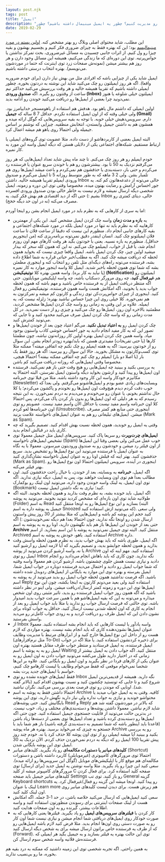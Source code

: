 ```yaml
---
layout: post.njk
tags: post
title: "ایمیل"
description: "چطور و چه زمانی ایمیل‌ها رو مدیریت کنیم؟ چطور یه ایمیل مینیمال داشته باشیم؟ چطور Inboxمون رو پاکسازی کنیم؟ اینجا در مورد ایمیل بخونید، سرویسی که تقریبا همه باهاش به نحوی درگیرن. من خودم فقط یه Inbox دارم، یه Archived. همین!"
date: 2019-02-29
---
```


این مطلب، شاید محتوای اصلی وبلاگ رو بهتر مشخص کنه. [اولین پستم در مورد مینیمالیسم](https://mrmowji.com/minimalism) بود؛ این که بهتره فقط به چیزای ضروری فکر کنیم و بچسبیم بهشون و بقیه چیزا رو ول کنیم. از اثرات جانبی چسبیدن به مسائل غیرضروری، بحث تمرکز نداشتن یا حواس‌پرتیه. توی این دوره‌ای که ما زندگی می‌کنیم، همیشه این مسائل وجود دارن و هر روز هم بیشتر میشن (نمونه‌ش صفحات زرد توی اینترنت که حتما در موردشون می‌نویسم). بهتره انتخاب درستی داشته باشیم.  

ایمیل شاید یکی از چیزایی باشه که افرادی مثل من بهش نیاز دارن (برای خودم ضروریه واقعا). اگه هر روز ایمیلتون رو چک می‌کنید شاید این نوشته به دردتون بخوره. چطور ایمیلی داشته باشیم که تقریبا همیشه خالیه و هر وقت بررسیش می‌کنید حداکثر نیم ساعت از وقتتون رو بگیره. اگه **صندوق ورودی (Inbox)** ایمیلتون خیلی شلوغه یا هنوز نمی‌دونید چرا بعضی از ایمیل‌ها رو دریافت می‌کنید خوندن رو ادامه بدید.

اولین ایمیلی که داشتم مال یاهو بود. هدفش هم استفاده از یاهومسنجر خدابیامرز بود. ولی خیلی وقته که از اون ایمیل استفاده نکردم. حداقل 7 8 ساله که **جیمیل (Gmail)** دارم. سرویس‌دهیش خیلی خوبه. با توجه به بقیه سرویس‌هایی که گوگل ارائه میده و همشون هم به داشتن جیمیل وابسته‌ن، انتخابش منطقیه. چیزایی که نوشتم بر اساس جیمیله ولی احتمالا روی یاهو هم میشه اعمال کرد.

البته ایمیل بعضی از کاربردهاشو از دست داده. مثلا عضویت توی گروه‌های ایمیلی یا ارتباط مستقیم. شبکه‌های اجتماعی یکی از دلایلی هستن که دیگه ایمیل واسه این مورد به کار نمیره.

خودم ایمیلم رو هر روز چک می‌کنم. تا چند ماه پیش شاید تعداد ایمیل‌هایی که هر روز می‌گرفتم نزدیک به 50 تا بود. بیشترشون رو هم با خوندن سریع عنوان یا فرستنده رد می‌کردم و حتی باز، دسته‌بندی یا حذفشون هم نمی‌کردم و باعث میشد ایمیل‌ها روی هم تلمبار بشن. ولی 2 3 ماهه که به طور متوسط روزانه 5 تا ایمیل می‌گیرم و صندوق ورودی ایمیلم تقریبا همیشه خالیه. داشتن Inbox خالی می‌تونه از دغدغه‌هاتون کم کنه. یه جور احساس آرامش و رضایت بهتون میده، مخصوصا وقتی توی این دوره و زمونه، ایمیل شخصی دیگه ارسال نمیشه و لازم نیست به خاطر خالی بودن صندوق ورودی افسرده بشیم :) حتی اگه از دید اقتصادی هم بهش فکر کنید، یه Inbox خالی، دیتای کمتری رو مصرف می‌کنه (نه در اون حد دیگه خخخ).

اما یه سری از کارهایی که به نظرم باید در مورد ایمیل انجام بشن رو اینجا آوردم:

*   یه **بازه و مدت زمان** واسه چک کردن ایمیل مشخص کنید. این یکی از مهمترین کارهاییه که به نظرم باید نه تنها در مورد ایمیل بلکه در مورد شبکه‌های اجتماعی و بقیه کارهای جانبی انجام داد. منظورم این نیست که دقیقا از ساعت فلان تا ساعت فلان ایمیلتونو چک کنید. انسان اینقدر دقیق نمی‌تونه برنامه‌ریزی کنه (من اینجوریم حداقل). منظورم یه بازه نسبیه. یعنی با خودتون بگید هر وقت کارهای مهم اون روزم انجام شد، یا قبل از خواب، ایمیلمو چک می‌کنم. نه این که همون کله سحر که بیدار میشید اولین چیز، چک کردن ایمیل باشه. ایمیل واقعا چیزی نیست که بخواید همون لحظه که دریافت میشه چک کنید. اگه یه مطلب/خبر حیاتی قراره به شما اطلاع داده بشه، فرستنده می‌تونه راه‌های دیگه‌ای مثل تلفن رو انتخاب کنه و اینجوری مطمئن بشه که شما توی همون لحظه باخبر شدید. ایمیل کلا واسه اینجور موارد به کار نمیره (یا نباید به کار بره). واسه همین بهتره کلا **نوتیفیکیشن (Notification)** ایمیلتون رو هم **غیرفعال کنید**، چه روی مرورگر دسکتاپ باشه، چه واسه اپلیکیشن موبایلتون. حتی اگه منتظر دریافت ایمیل از یه فرستنده خاص باشید و مهم باشه که همون لحظه جواب بدید یا بخونید، اگه امکانش هست واسه همون فرستنده، نوتیفیکیشن رو فعال کنید. اینجوری از چیزای حواس‌پرت‌کن توی زندگی و کارتون کم میشه و تمرکزتون به هم نمی‌خوره. کلا خیلی روی این چیزا حساس نباشید بهتره؛ زلزله نیست که، یه ایمیله. علاوه بر این وقتی یه زمانی رو واسه چک کردن ایمیل‌ها مشخص کردید، مطمئنید بالاخره اون روز، ایمیل‌ها رو چک می‌کنید و چیزی رو از دست نمی‌دید. در کل مدت زمانی رو که واسه چک کردن ایمیل صرف می‌کنید محدود کنید و تا جایی که می‌تونید کمترش کنید.
*   چک کردن ایمیل رو **به اعتیاد تبدیل نکنید**. می‌گم اعتیاد چون بعد از خوندن ایمیل‌ها و تصور این که یه کار مفید انجام دادید یه جور احساس خوشی کاذب واستون بوجود میاد. واسه همین چک کردن ایمیل بهتره اولین کار روزانه‌تون نباشه، چون مطمئنا کارها (یا حتی تفریحات) مفیدتری هستن که باید/بهتره زودتر انجام بشن. این سوال رو از خودتون بپرسید: اگه یه هفته ایمیلم رو چک نکنم چه اتفاقی میفته؟ ممکنه مثلا توی کسب‌وکارتون به مشکل بخورید. حالا این سوال رو بپرسید: اگه هر روز فقط یک بار (یا اصلا دو بار) ایمیلم رو چک کنم چه اتفاقی ممکنه بیفته؟ احتمالا هیچی، مخصوصا وقتی ایمیل‌هایی که روزانه دریافت می‌کنید کم باشن.
*   یه بررسی بکنید و ببینید چه ایمیل‌هایی رو هیچ وقت حتی باز هم نمی‌کنید. فرستنده اون ایمیل‌ها رو پیدا کنید و ازشون بخواید دیگه واستون ایمیل نفرستن، البته احتمالا یه مکانیزم خودکار واسه این کار وجود داشته باشه. مثلا من قبلا توی خبرنامه (Newsletter) وبسایت‌های زیادی عضو بودم و ایمیل‌هاشونو می‌گرفتم. ولی بعدا که خوب دقت کردم دیدم هیچ‌وقت اون ایمیل‌ها رو نخوندم و پاکشون می‌کردم؛ یا کلا حال نداشتم بخونم، یا عنوان رو می‌خوندم و می‌دیدم به دردم نمی‌خورن. به این نتیجه رسیدم که به هر دلیلی که اون ایمیل‌ها رو بدون باز کردن پاک می‌کردم، پس احتمالا کلا اون خبرنامه واسم مفید نیست یا حداقل الآن واسم مفید نیست. عضویتم رو توی اون خبرنامه‌ها لغو کردم (Unsubscribe). اینجوری حتی منابع هم کمتر مصرف میشن. ایمیل‌های تبلیغاتی رو هم به عنوان ایمیل‌های ناخواسته علامت بزنید (Mark as Spam).
*   وقتی یه ایمیل رو خوندید، همون لحظه نسبت بهش اقدام کنید. تصمیم بگیرید که چه کاری باید در قبالش انجام بدید.
*   **ایمیل‌های چرت‌و‌پرت** رو سریعا پاک کنید. سرویس‌های ایمیل مثل جیمیل معمولا توی تشخیص ایمیل‌های ناخواسته (Spam) خوب عمل می‌کنن ولی بعضی وقتا این ایمیل‌ها از اون فیلتر رد میشن و خودشون رو به صندوق ورودیتون میرسونن. معمولا با یه نگاه به عنوان ایمیل یا فرستنده می‌تونید این نوع ایمیل‌ها رو تشخیص بدید. سریع حذفشون کنید. بهتر اینه که قبلش اونا رو به عنوان ایمیل ناخواسته نشان‌گذاری کنید (Mark as Spam). اینجوری در آینده، سرویس ایمیلتون احتمالا اون نوع ایمیل‌ها رو بهتر فیلتر می‌کنه.
*   اگه ایمیل، **خبرنامه** یه وبسایته، بعد از خوندن، با خیال راحت حذفشون کنید. اون مطالب بعدا هم توی اون وبسایت خواهند بود، پس به ایمیل، دیگه نیازی ندارید. اگه توی اون ایمیل، یه لینک واسه خوندن وجود داره، می‌تونید اون لینک رو بوکمارک (Bookmark) کنید؛ نیازی به نگه داشتن ایمیل نیست.
*   اگه ایمیل، باید خونده بشه، به نظرم وقت بذارید و همون لحظه بخونید. البته اگه طولانیه شاید توی اون بازه‌ای که مشخص کردید نتونید بخونید. می‌تونید یه پوشه (Folder) به اسم Read بسازید و این نوع ایمیل‌ها رو به اونجا منتقل کنید (البته جیمیل یه پوشه داره به اسم Snoozed که می‌تونید ازش استفاده کنید). ولی سعی کنید حجم این پوشه کم باشه و ایمیل‌هایی که مثلا بیشتر از 30 روز پیش واستون ارسال شدن رو اونجا نگه ندارید، چون احتمالا بعدا هم دیگه نمی‌خونیدشون :) اگه حتی بعد از خوندن این ایمیل‌ها باز هم باید نگهشون دارید، اونا رو به یه پوشه به اسم **Archive** منتقل کنید. البته توی جیمیل نمی‌تونید یه پوشه با این اسم بسازید. از اسم Archived استفاده کنید. یاهو، خودش یه پوشه به اسم Archive داره.
*   اگه ایمیل، طوری باشه که باید بهش جواب بدید، به نظرم همون لحظه واسش وقت بذارید و همون لحظه جوابشو بدید، و تصمیم بگیرید که آیا لازمه ایمیل رو آرشیو کنید یا نه. واسه آرشیو کردن می‌تونید از پوشه Archive استفاده کنید. مهم اینه که اون ایمیل رو توی Inbox نگه ندارید. چون کاری که باید باهاش انجام می‌دادید رو انجام دادید و نیازی نیست همش جلوی چشمتون باشه. آرشیو کردن هم معمولا واسه وقتیه که شما جواب ایمیل رو دادید و احتمال می‌دید فرستنده دوباره در جواب ایمیل شما، ایمیل بفرسته و بهتره توی این موارد یه بایگانی از ایمیل‌های ردوبدل شده داشته باشید. اگه فرصت نداشتید همون لحظه جواب ایمیل رو بدید می‌تونید از یه پوشه به اسم Reply استفاده کنید ولی بعید می‌دونم کارتون به اینجا بکشه، چون این نوع ایمیل‌ها توی این دوره و زمونه کمتر ارسال/دریافت میشن. ولی اینو در نظر داشته باشید که اگه همون روز جواب ایمیل فرستنده رو بدید، تاثیر مثبتی روی اون شخص میذاره و می‌تونه به این که بقیه ایمیل‌هاشو هم با همین سرعت جواب بدید امیدوار باشه. توی حالتی که فرصت ارسال جواب رو ندارید یا مثلا باید جواب ایمیل رو بعد از انجام یه کاری که اون لحظه شدنی نیست ارسال کنید، حداقل یه جواب کوتاه برای نشون دادن این که ایمیل طرف رو دریافت کردید و به زودی جواب کامل‌تر رو می‌دید واسش بفرستید.
*   از Inbox واسه یادآور یا لیست کارهایی که باید انجام بشه استفاده نکنید. معمولا عنوان ایمیل‌ها نشون‌دهنده کاری که باید انجام بشه نیست. بهتره مواردی که لازم هست رو از داخل این نوع ایمیل‌ها خارج کنید و از ابزارهای مرتبط با مدیریت وظایف (مثل نرم‌افزارهای To-Do) برای ذخیره کردنشون استفاده کنید. یا مثلا اگه در جواب ایمیل فرستنده، یه ایمیل فرستادید و منتظر جواب طرف مقابل هستید بهتره اون ایمیل رو به یه پوشه با اسم Waiting منتقل کنید. اگه جواب دادن به ایمیل بیشتر از زمانی که در اختیار دارید طول می‌کشه می‌تونید جواب دادن به اون ایمیل رو به عنوان یکی از کارهای فردا در نظر بگیرید و اون ایمیل رو بایگانی کنید. علاوه بر این‌ها شخصا نمی‌خوام موقعی که فقط می‌خوام وظایف یا لیست کارهامو چک کنیم، حواسم با ایمیل‌های جدید پرت بشه.
*   فقط ایمیل‌های خونده نشده رو توی Inbox نگه دارید. همیشه از قدیمی‌ترین ایمیل شروع کنید و تا جایی که تونستید چکشون کنید و نسبت بهشون اقدام کنید (بالاتر گفته شد). اونایی که موندن رو توی فرصت بعدی بررسی می‌کنید. نگران نباشید.
*   احتمالا داشتن فقط یه پوشه به اسم Archive کافیه. وقتی به یه ایمیل جواب میدید یا محتواشو خوندید و نیازی به جواب نداره ولی نیاز دارید نگهش دارید، توی این پوشه بایگانیش کنید. حتی پوشه‌های Read و Reply که بالاتر در موردشون گفته شد هم شاید لازم نباشن. معمولا داشتن پوشه‌ها و دسته‌بندی‌های مختلف و زیاد، خوب نیست. در بدترین حالت می‌تونید از قابلیت جستجوی جیمیل استفاده کنید. چون حتی اگه ایمیل‌ها رو دسته‌بندی کرده باشید و تعداد ایمیل‌ها توی بعضی از دسته‌ها زیاد باشن (قاعدتا باید اینطور باشه که شما تصمیم به دسته‌بندی گرفته باشید) باز هم شما باید با جستجو به چیزی که می‌خواید برسید. بهتره هر ماه پوشه Archive رو یه بررسی بکنید و ببینید آیا میشه ایمیلی رو از توی اون پوشه کلا حذف کرد یا نه. خودم چند روز پیش تقریبا 100 ایمیل رو که دیگه به دردم نمی‌خوردن حذف کردم. الآن نزدیک به 30 ایمیل توی این پوشه بایگانی شدن.
*   **کلیدهای میانبر یا دستورات مکالمه‌ای** رو یاد بگیرید. کلیدهای میانبر (Shortcut) احتمالا توی مرورگرهای کامپیوتری (غیرموبایلی) کاربرد داشته باشن و دستورات مکالمه‌ای هم موقع کار با اپلیکیشن‌های موبایل (گوگل این سرویس‌ها رو ارائه میده). سعی کنید این چیزا رو یاد بگیرید. مثلا واسه نوشتن یه ایمیل جدید (برای ارسال) توی مرورگرهای کامپیوتر میشه از کلید C صفحه کلید استفاده کرد. برای فعال کردن کلیدهای میانبر جیمیل باید صفحه Settings رو باز کنید. توی تب General گزینه Keyboard shortcuts رو پیدا کنید. اونجا میشه این گزینه رو فعال/غیرفعال کرد. یه لینک با عنوان Learn more هم زیرش هست. برای دیدن لیست کلیدهای میانبر روی اون لینک کلید کنید.
*   سعی کنید ایمیل‌هایی که ارسال می‌کنید خلاصه باشن، در حد 1-3 جمله. اگه امکانش هست از لینک صفحات اینترنتی برای رسوندن منظورتون استفاده کنید و واسه اطلاعات بیشتر، گیرنده رو به اون صفحات هدایت کنید.
*   کار کردن با **فیلترهای سرویس‌های ایمیل** رو یاد بگیرید. فیلترها یعنی کارهایی که به صورت خودکار روی ایمیل‌های دریافتی شما انجام میشن و نیازی نیست شما اون کار رو به صورت دستی روی اون‌ها انجام بدید. مثلا فرض کنید لازم باشه ایمیل‌هایی رو که از طرف یه فرستنده خاص براتون ارسال میشه برای یه شخص دیگه ارسال کنید (Forward). توی این حالت بهتره یه فیلتر بسازید و به جیمیل بگید هر ایمیلی که فرستنده‌ش فلانیه واسه شخص سوم ارسال کن.

به همین راحتی. اگه تجربه شخصی توی این زمینه داشتید که ممکنه به درد بقیه هم بخوره، ما رو بی‌نصیب نذارید.